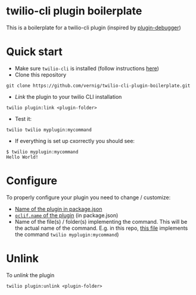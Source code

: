 # twilio-cli plugin boilerplate

This is a boilerplate for a twilio-cli plugin (inspired by [plugin-debugger](https://github.com/twilio/plugin-debugger))

# Quick start

* Make sure `twilio-cli` is installed (follow instructions [here](https://www.twilio.com/docs/twilio-cli/quickstart#install-twilio-cli))
* Clone this repository
```
git clone https://github.com/vernig/twilio-cli-plugin-boilerplate.git
```
* _Link_ the plugin to your twilio CLI installation
```
twilio plugin:link <plugin-folder>
```
* Test it:
```
twilio twilio myplugin:mycommand
```
* If everything is set up cxorrectly you should see:
```
$ twilio myplugin:mycommand
Hello World!
```

# Configure 

To properly configure your plugin you need to change / customize: 
* [Name of the plugin in package.json](https://github.com/vernig/twilio-cli-plugin-boilerplate/blob/a332e137206105a730258ad12b3dc26866bb3f4e/package.json#L2)
* [`oclif.name` of the plugin](https://github.com/vernig/twilio-cli-plugin-boilerplate/blob/a332e137206105a730258ad12b3dc26866bb3f4e/package.json#L37) (in package.json)
*  Name of the file(s) / folder(s) implementing the command. This will be the actual name of the command. E.g. in this repo, [this file](https://github.com/vernig/twilio-cli-plugin-boilerplate/blob/master/src/commands/myplugin/mycommand.js) implements the command `twilio myplugin:mycommand`)

# Unlink

To _unlink_ the plugin

```
twilio plugin:unlink <plugin-folder>
```
